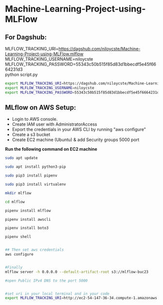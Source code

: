 # Machine-Learning-Project-using-MLFlow

## For Dagshub:

MLFLOW_TRACKING_URI=https://dagshub.com/niloycste/Machine-Learning-Project-using-MLFlow.mlflow \
MLFLOW_TRACKING_USERNAME=niloycste \
MLFLOW_TRACKING_PASSWORD=55343c50b515f85d83d1bbecdf5e45f6664231d3 \
python script.py

```bash 
export MLFLOW_TRACKING_URI=https://dagshub.com/niloycste/Machine-Learning-Project-using-MLFlow.mlflow 
export MLFLOW_TRACKING_USERNAME=niloycste 
export MLFLOW_TRACKING_PASSWORD=55343c50b515f85d83d1bbecdf5e45f6664231d3 

```

## MLflow on AWS Setup:
- Login to AWS console.
- Create IAM user with AdministratorAccess
- Export the credentials in your AWS CLI by running "aws configure"
- Create a s3 bucket
- Create EC2 machine (Ubuntu) & add Security groups 5000 port

**Run the following command on EC2 machine**
```bash
sudo apt update

sudo apt install python3-pip

sudo pip3 install pipenv

sudo pip3 install virtualenv

mkdir mlflow

cd mlflow

pipenv install mlflow

pipenv install awscli

pipenv install boto3

pipenv shell


## Then set aws credentials
aws configure


#Finally 
mlflow server -h 0.0.0.0 --default-artifact-root s3://mlflow-buc23

#open Public IPv4 DNS to the port 5000


#set uri in your local terminal and in your code 
export MLFLOW_TRACKING_URI=http://ec2-54-147-36-34.compute-1.amazonaws.com:5000/


```    



